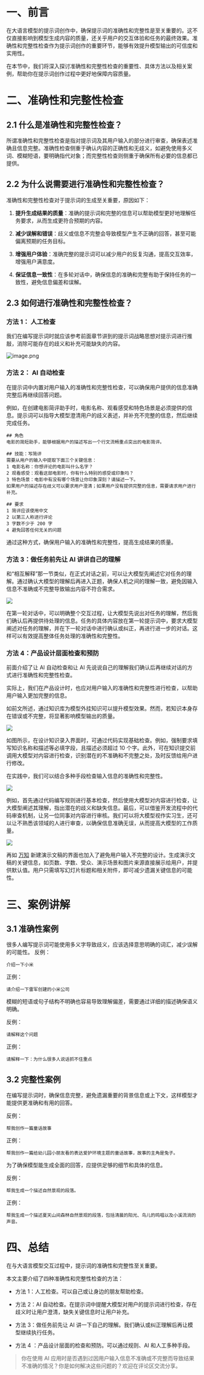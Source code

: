 # 一、前言

在大语言模型的提示词创作中，确保提示词的准确性和完整性是至关重要的。这不仅直接影响到模型生成内容的质量，还关乎用户的交互体验和任务的最终效果。准确性和完整性检查作为提示词创作的重要环节，能够有效提升模型输出的可信度和实用性。

在本节中，我们将深入探讨准确性和完整性检查的重要性、具体方法以及相关案例，帮助你在提示词创作过程中更好地保障内容质量。

# 二、准确性和完整性检查

## 2.1 什么是准确性和完整性检查？

所谓准确性和完整性检查是指对提示词及其用户输入的部分进行审查，确保表述准确且信息完整。准确性检查侧重于确认内容的正确性和无歧义，如避免使用多义词、模糊短语，要明确指代对象；而完整性检查则侧重于确保所有必要的信息都已提供。

## 2.2 为什么说需要进行准确性和完整性检查？

准确性和完整性检查对于提示词的生成至关重要，原因如下：

1. **提升生成结果的质量**：准确的提示词和完整的信息可以帮助模型更好地理解任务要求，从而生成更符合预期的内容。

2. **减少误解和错误**：歧义或信息不完整会导致模型产生不正确的回答，甚至可能偏离预期的任务目标。

3. **增强用户体验**：准确完整的提示词可以减少用户的反复沟通，提高交互效率，增强用户满意度。

4. **保证信息一致性**：在多轮对话中，确保信息的准确和完整有助于保持任务的一致性，避免信息偏差和误解。

## 2.3 如何进行准确性和完整性检查？

### 方法 1： 人工检查

我们在编写提示词时就应该参考前面章节讲到的提示词战略思想对提示词进行推敲，消除可能存在的歧义和补充可能缺失的内容。

![image.png](https://p9-juejin.byteimg.com/tos-cn-i-k3u1fbpfcp/13d919abd2044c74902072b0bcc364c8~tplv-k3u1fbpfcp-jj-mark:1600:0:0:0:q75.png#?w=739&h=461&s=49574&e=png&a=1&b=fdfdfd)

### 方法 2： AI 自动检查

在提示词中内置对用户输入的准确性和完整性检查，可以确保用户提供的信息准确完整后再继续回答问题。

例如，在创建电影简评助手时，电影名称、观看感受和特色场景是必须提供的信息。提示词可以指导大模型澄清用户的歧义表述，并补充不完整的信息，然后继续完成任务。

```shell
## 角色
电影的简短助手，能够根据用户的描述写出一个行文流畅重点突出的电影简评。

## 技能：写简评
需要从用户的输入中提取下面三个关键信息：
1 电影名称：你想评论的电影叫什么名字？
2 观看感受：观看这部电影时，你有什么特别的感受或印象吗？
3 特色场景：电影中有没有哪个场景让你印象深刻？请描述一下。
如果用户的描述存在歧义可以要求用户澄清；如果用户没有提供完整的信息，需要请求用户进行补充。

## 要求
1 简评应该使用中文
2 以第三人称进行评论
3 字数不少于 200 字
4 避免回答任何无关的问题
```

通过这种方式，确保用户输入的准确性和完整性，提高生成结果的质量。

### 方法 3：做任务前先让 AI 讲讲自己的理解

和“相互解释”那一节类似，在正式对话之前，可以让大模型先阐述它对任务的理解。通过确认大模型的理解后再进入正题，确保人机之间的理解一致，避免因输入信息不准确或不完整导致输出内容不符合需求。

![](https://p3-juejin.byteimg.com/tos-cn-i-k3u1fbpfcp/161d8107c6dd49d1a096c5700fe24c0d~tplv-k3u1fbpfcp-jj-mark:1600:0:0:0:q75.png#?w=803&h=751&s=97962&e=png&a=1&b=fbfbfb)

在第一轮对话中，可以明确整个交互过程，让大模型先说出对任务的理解，然后我们确认后再提供待处理的信息。任务的具体内容放在第一轮提示词中，要求大模型阐述对任务的理解，并在下一轮对话中进行确认或纠正，再进行进一步的对话。这样可以有效提高整体任务处理的准确性和完整性。

### 方法 4：产品设计层面检查和预防

前面介绍了让 AI 自动检查和让 AI 先说说自己的理解我们确认后再继续对话的方式进行准确性和完整性检查。

实际上，我们在产品设计时，也应对用户输入的准确性和完整性进行检查，以帮助用户输入更加完整的信息。

如前文所述，通过知识库为模型外挂知识可以提升模型效果。然而，若知识本身存在错误或不完整，将显著影响模型输出的质量。

![](https://p3-juejin.byteimg.com/tos-cn-i-k3u1fbpfcp/dbf5be7990bb4cb7bece66a05c851afa~tplv-k3u1fbpfcp-jj-mark:1600:0:0:0:q75.png#?w=1209&h=609&s=71009&e=png&a=1&b=fcfcfc)

如图所示，在设计知识录入界面时，可通过代码实现基础检查。例如，强制要求填写知识名称和描述等必填字段，且描述必须超过 10 个字。此外，可在知识提交前调用大模型对内容进行检查，识别潜在的不准确和不完整之处，及时反馈给用户进行修改。

在实践中，我们可以结合多种手段检查输入信息的准确性和完整性。

![](https://p3-juejin.byteimg.com/tos-cn-i-k3u1fbpfcp/ff8fd3100c8046cd83b00d1be65a062a~tplv-k3u1fbpfcp-jj-mark:1600:0:0:0:q75.png#?w=790&h=305&s=25352&e=png&a=1&b=fcfcfc)

例如，首先通过代码编写规则进行基本检查，然后使用大模型对内容进行检查，让大模型阐述其理解，指出潜在的歧义和缺失信息。最后，可以借鉴开发流程中的代码审查机制，让另一位同事对内容进行审核。我们可以将大模型视作实习生，还可以让不熟悉该领域的人进行审查，以确保信息准确无误，从而提高大模型的工作质量。

![](https://p3-juejin.byteimg.com/tos-cn-i-k3u1fbpfcp/d8a4a5b4612f46be85d489b8a7a1131a~tplv-k3u1fbpfcp-jj-mark:1600:0:0:0:q75.png#?w=983&h=393&s=94802&e=png&a=1&b=f6f6f6)

再如 [万知](https://www.wanzhi.com/creation/All/Presentation "https://www.wanzhi.com/creation/All/Presentation") 新建演示文稿的界面也加入了避免用户输入不完整的设计。生成演示文稿的关键信息，如页数、字数、受众、演示场景和图片来源直接展示给用户，并提供默认值。用户只需填写幻灯片标题和相关附件，即可减少遗漏关键信息的可能性。

# 三、案例讲解

## 3.1 准确性案例

很多人编写提示词可能使用多义字导致歧义，应该选择意思明确的词汇，减少误解的可能性。 反例：

```
介绍一下小米
```

正例：

```
请介绍一下雷军创建的小米公司
```

模糊的短语或句子结构不明确也容易导致理解偏差，需要通过详细的描述确保语义明确。

反例：

```
请解释这个问题
```

正例：

```
请解释一下：为什么很多人说话抓不住重点
```

## 3.2 完整性案例

在编写提示词时，确保信息完整，避免遗漏重要的背景信息或上下文，这样模型才能提供更准确和有用的回答。

反例：

```
帮我创作一篇童话故事
```

正例：

```
帮我创作一篇给幼儿园小朋友看的表达爱护环境主题的童话故事，故事的主角是兔子。
```

为了确保模型能生成全面的回答，应提供足够的细节和具体的信息。

反例：

```
帮我生成一个描述自然景观的段落。
```

正例：

```
帮我生成一个描述夏天山间森林自然景观的段落，包括清晨的阳光、鸟儿的鸣唱以及小溪流淌的声音。
```

# 四、总结

在与大语言模型交互过程中，提示词的准确性和完整性至关重要。

本文主要介绍了四种准确性和完整性检查的方法：

* 方法 1：人工检查。可以自己或让身边的朋友帮助检查。

* 方法 2：AI 自动检查。在提示词中提醒大模型对用户的提示词进行检查，存在歧义时让用户澄清，缺失关键信息时让用户补充。

* 方法 3：做任务前先让 AI 讲一下自己的理解。我们确认或纠正理解后再让模型继续执行任务。

* 方法 4 ：产品设计层面的检查和预防。可以通过规则、AI 和人工多种手段。

> 你在使用 AI 应用时是否遇到过因用户输入信息不准确或不完整而导致结果不准确的情况？你是如何解决这些问题的？欢迎在评论区交流分享。